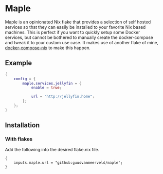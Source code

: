 # Maple

Maple is an opinionated Nix flake that provides a selection of self hosted services so that they can easily be installed to your favorite Nix based machines.
This is perfect if you want to quickly setup some Docker services, but cannot be bothered to manually create the docker-compose and tweak it to your custom use case.
It makes use of another flake of mine, [docker-compose-nix](https://github.com/guusvanmeerveld/docker-compose-nix) to make this happen.

## Example

```nix
{
    config = {
        maple.services.jellyfin = {
            enable = true;

            url = "http://jellyfin.home";
        };
    };
}
```

## Installation

### With flakes

Add the following into the desired flake.nix file.

```
{
    inputs.maple.url = "github:guusvanmeerveld/maple";
}
```
